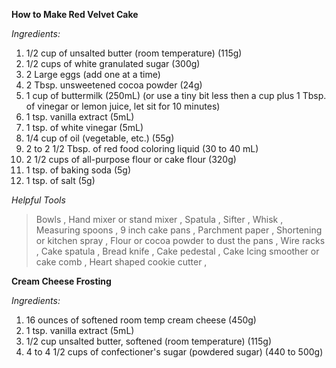**How to Make Red Velvet Cake**

_Ingredients:_

1. 1/2 cup of unsalted butter (room temperature) (115g) 
1. 1/2 cups of white granulated sugar (300g) 
1. 2 Large eggs (add one at a time) 
1. 2 Tbsp. unsweetened cocoa powder (24g) 
1. 1 cup of buttermilk (250mL) (or use a tiny bit less then a cup plus 1 Tbsp. of vinegar or lemon juice, let sit for 10 minutes) 
1. 1 tsp. vanilla extract (5mL) 
1. 1 tsp. of white vinegar (5mL) 
1. 1/4 cup of oil (vegetable, etc.) (55g) 
1. 2 to 2 1/2 Tbsp. of red food coloring liquid (30 to 40 mL) 
1. 2 1/2 cups of all-purpose flour or cake flour (320g) 
1. 1 tsp. of baking soda (5g) 
1. 1 tsp. of salt (5g) 


_Helpful Tools_

> Bowls ,
> Hand mixer or stand mixer ,
> Spatula ,
> Sifter ,
> Whisk ,
> Measuring spoons ,
> 9 inch cake pans ,
> Parchment paper , 
> Shortening or kitchen spray ,
> Flour or cocoa powder to dust the pans ,
> Wire racks ,
> Cake spatula ,
> Bread knife ,
> Cake pedestal ,
> Cake Icing smoother or cake comb ,
> Heart shaped cookie cutter ,


**Cream Cheese Frosting**


_Ingredients:_

1. 16 ounces of softened room temp cream cheese (450g) 
1. 1 tsp. vanilla extract (5mL) 
1. 1/2 cup unsalted butter, softened (room temperature) (115g) 
1. 4 to 4 1/2 cups of confectioner's sugar (powdered sugar) (440 to 500g) 
